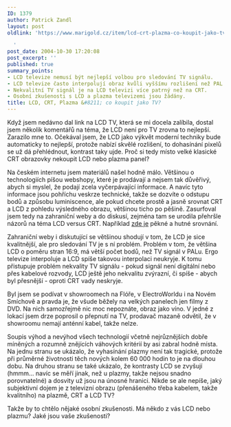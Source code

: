 ```yaml
---
ID: 1379
author: Patrick Zandl
layout: post
oldlink: 'https://www.marigold.cz/item/lcd-crt-plazma-co-koupit-jako-tv

  '
post_date: 2004-10-30 17:20:08
post_excerpt: ''
published: true
summary_points:
- LCD televize nemusí být nejlepší volbou pro sledování TV signálu.
- LCD televize často interpolují obraz kvůli vyššímu rozlišení než PAL.
- Nekvalitní TV signál je na LCD televizi více patrný než na CRT.
- Osobní zkušenosti s LCD a plazma televizemi jsou žádány.
title: LCD, CRT, Plazma &#8211; co koupit jako TV?
---
```


<p>
Když jsem nedávno dal link na LCD TV, která se mi docela zalíbila, dostal jsem několik komentářů na téma, že LCD není pro TV zrovna to nejlepší. Zarazilo mne to. Očekával jsem, že LCD jako výkvět moderní techniky bude automaticky to nejlepší, protože nabízí skvělé rozlišení, to dohasínání pixelů se už dá přehlédnout, kontrast taky ujde. Proč si tedy místo velké klasické CRT obrazovky nekoupit LCD nebo plazma panel?</p>

<p>
Na českém internetu jsem materiálů našel hodně málo. Většinou o technologiích píšou webshopy, které je prodávají a nejsem tak důvěřivý, abych si myslel, že podají zcela vyčerpávající informace. A navíc tyto informace jsou pohříchu veskrze technické, takže se dozvíte o odstupu bodů a způsobu luminiscence, ale pokud chcete prostě a jasně srovnat CRT a LCD z pohledu výsledného obrazu, většinou ticho po pěšině.  Zasurfoval jsem tedy na zahraniční weby a do diskusí, zejména tam se urodila přehršle názorů na téma LCD versus CRT. Například <a href="http://www.flattvpeople.com/tutorials/lcd-vs-plasma.asp">zde je</a> pěkné a hutné srovnání. </p>

<p>
Zahraniční weby i diskutující se většinou shodují v tom, že LCD je sice kvalitnější, ale pro sledování TV je s ní problém. Problém v tom, že většina LCD o poměru stran 16:9, má větší počet bodů, než TV signál v PALu. Ergo televize interpoluje a LCD spíše takovou interpolaci neukryje. K tomu přistupuje problém nekvality TV signálu - pokud signál není digitální nebo přes kabelové rozvody, LCD ještě jeho nekvalitu zvýrazní, či spíše - abych byl přesnější - oproti CRT vady neskryje. </p>

<p>
Byl jsem se podívat v showroomech na Flóře, v ElectroWorldu i na Novém Smíchově a pravda je, že všude běžely na velkých panelech jen filmy z DVD. Na nich samozřejmě nic moc nepoznáte, obraz jako víno. V jedné z lokací jsem drze poprosil o přepnutí na TV, prodavač mazaně odvětil, že v showroomu nemají anténní kabel, takže nelze. </p>

<p>
Soupis výhod a nevýhod všech technologií včetně nejrůznějších dobře míněných a rozumně znějících váhových kritérií by asi zabral hodně místa. Na jednu stranu se ukázalo, že vyhasínání plazmy není tak tragické, protože při průměrné životnosti těch nových kolem 60 000 hodin to je na dlouhou dobu. Na druhou stranu se také ukázalo, že kontrasty LCD se zvyšují (hmmm&#8230; navíc se měří jinak, než u plazmy, takže nejsou snadno porovnatelné) a dosvity už jsou na únosné hranici. Nikde se ale nepíše, jaký subjektivní dojem je z televizní obrazu (přenášeného třeba kabelem, takže kvalitního) na plazmě, CRT a LCD TV? </p>

<p>
Takže by to chtělo nějaké osobní zkušenosti. Má někdo z vás LCD nebo plazmu? Jaké jsou vaše zkušenosti?
</p>